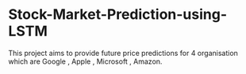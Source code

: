 # Stock-Market-Prediction-using-LSTM
This project aims to provide future price predictions for 4 organisation which are Google , Apple , Microsoft , Amazon.
